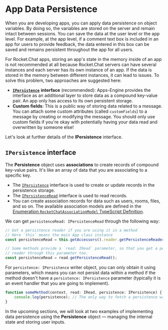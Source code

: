 # App Data Persistence

When you are developing apps, you can apply data persistence on object variables. By doing so, the variables are stored on the server and remain intact between sessions. You can save the data at the user level or the app level. For example, at the app level, if a comment text box is included in an app for users to provide feedback, the data entered in this box can be saved and remains persistent throughout the app for all users.

For Rocket.Chat apps, storing an app's state in the memory inside of an app is not recommended at all because Rocket.Chat servers can have several instances and each server has its own instance of an app. If the data is stored in the memory between different instances, it can lead to issues. To solve this problem, two approaches are suggested here:

* [**`IPersistence`**](https://rocketchat.github.io/Rocket.Chat.Apps-engine/interfaces/accessors\_IPersistence.IPersistence.html) **interface** (recommended): Apps-Engine provides the interface as an additional layer to store data as a compound key-value pair. An app only has access to its own persistent storage.
* **Custom fields**: This is a public way of storing data related to a message. You can attach some custom attributes (called `customFields`) to a message by creating or modifying the message. You should only use custom fields if you're okay with potentially having your data read and overwritten by someone else!

Let's look at further details of the **IPersistence** interface.

## `IPersistence` interface

The **Persistence** object uses **associations** to create records of compound key-value pairs. It's like an array of data that you are associating to a specific key.&#x20;

* The [`IPersistence`](https://rocketchat.github.io/Rocket.Chat.Apps-engine/interfaces/accessors\_IPersistence.IPersistence.html) interface is used to create or update records in the persistence storage.&#x20;
* The [`IPersistenceRead`](https://rocketchat.github.io/Rocket.Chat.Apps-engine/interfaces/accessors\_IPersistenceRead.IPersistenceRead.html) interface is used to read records.&#x20;
* You can create association records for data such as users, rooms, files, and so on. The available association models are defined in the [Enumeration `RocketChatAssociationModel` TypeScript Definition](https://rocketchat.github.io/Rocket.Chat.Apps-engine/enums/metadata\_RocketChatAssociations.RocketChatAssociationModel.html).

We can get `persistenceRead: IPersistenceRead` through the following way:

```typescript
// Get a persistence reader if you are using it in a method
// Here `this` means the main App class instance
const persistenceRead = this.getAccessors().reader.getPersistenceReader();

// Some methods provide a `read: IRead` parameter, so that you get a persistence
// reader through this parameter too.
const persistenceRead = read.getPersistenceRead();
```

For `persistence: IPersistence` writer object, you can only obtain it using parameters, which means you can not persist data within a method if the method doesn't have a `persistence: IPersistence` parameter  (typically it is an event handler that you are going to implement).

```typescript
function someMethod(context, read: IRead, persistence: IPersistence) {
    console.log(persistence); // The only way to fetch a persistence writer object
}
```

In the upcoming sections, we will look at two examples of implementing data persistence using the **Persistence** object — managing the internal state and storing user inputs.&#x20;
